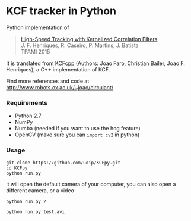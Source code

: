 # KCF tracker in Python

Python implementation of
> [High-Speed Tracking with Kernelized Correlation Filters](http://www.robots.ox.ac.uk/~joao/publications/henriques_tpami2015.pdf)<br>
> J. F. Henriques, R. Caseiro, P. Martins, J. Batista<br>
> TPAMI 2015

It is translated from [KCFcpp](https://github.com/joaofaro/KCFcpp) (Authors: Joao Faro, Christian Bailer, Joao F. Henriques), a C++ implementation of KCF.

Find more references and code at http://www.robots.ox.ac.uk/~joao/circulant/

### Requirements
- Python 2.7
- NumPy
- Numba (needed if you want to use the hog feature)
- OpenCV (make sure you can `import cv2` in python)

### Usage
```shell
git clone https://github.com/uoip/KCFpy.git
cd KCFpy
python run.py
```
it will open the default camera of your computer, you can also open a different camera, or a video
```shell
python run.py 2
```
```shell
python run.py test.avi  
```
